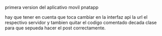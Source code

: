 primera version del aplicativo movil pnatapp

hay que tener en cuenta que toca cambiar en la interfaz api la url el respectivo servidor 
y tambien quitar el codigo comentado decada clase para que sepueda hacer el post correctamente.
